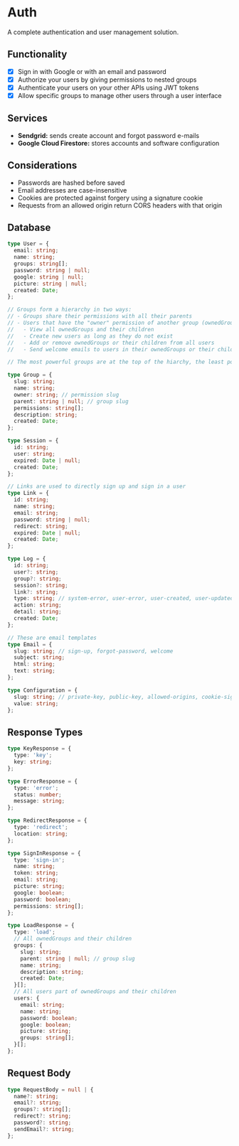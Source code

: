 # Auth

A complete authentication and user management solution.

## Functionality

- [x] Sign in with Google or with an email and password
- [x] Authorize your users by giving permissions to nested groups
- [x] Authenticate your users on your other APIs using JWT tokens
- [x] Allow specific groups to manage other users through a user interface

## Services

- **Sendgrid:** sends create account and forgot password e-mails
- **Google Cloud Firestore:** stores accounts and software configuration

## Considerations

- Passwords are hashed before saved
- Email addresses are case-insensitive
- Cookies are protected against forgery using a signature cookie
- Requests from an allowed origin return CORS headers with that origin

## Database

```typescript
type User = {
  email: string;
  name: string;
  groups: string[];
  password: string | null;
  google: string | null;
  picture: string | null;
  created: Date;
};

// Groups form a hierarchy in two ways:
// - Groups share their permissions with all their parents
// - Users that have the "owner" permission of another group (ownedGroup) can:
//   - View all ownedGroups and their children
//   - Create new users as long as they do not exist
//   - Add or remove ownedGroups or their children from all users
//   - Send welcome emails to users in their ownedGroups or their children

// The most powerful groups are at the top of the hiarchy, the least powerful are at the bottom

type Group = {
  slug: string;
  name: string;
  owner: string; // permission slug
  parent: string | null; // group slug
  permissions: string[];
  description: string;
  created: Date;
};

type Session = {
  id: string;
  user: string;
  expired: Date | null;
  created: Date;
};

// Links are used to directly sign up and sign in a user
type Link = {
  id: string;
  name: string;
  email: string;
  password: string | null;
  redirect: string;
  expired: Date | null;
  created: Date;
};

type Log = {
  id: string;
  user?: string;
  group?: string;
  session?: string;
  link?: string;
  type: string; // system-error, user-error, user-created, user-updated, session-created, user-signed-in, email-sent
  action: string;
  detail: string;
  created: Date;
};

// These are email templates
type Email = {
  slug: string; // sign-up, forgot-password, welcome
  subject: string;
  html: string;
  text: string;
};

type Configuration = {
  slug: string; // private-key, public-key, allowed-origins, cookie-signature-keys
  value: string;
};
```

## Response Types

```typescript
type KeyResponse = {
  type: 'key';
  key: string;
};

type ErrorResponse = {
  type: 'error';
  status: number;
  message: string;
};

type RedirectResponse = {
  type: 'redirect';
  location: string;
};

type SignInResponse = {
  type: 'sign-in';
  name: string;
  token: string;
  email: string;
  picture: string;
  google: boolean;
  password: boolean;
  permissions: string[];
};

type LoadResponse = {
  type: 'load';
  // All ownedGroups and their children
  groups: {
    slug: string;
    parent: string | null; // group slug
    name: string;
    description: string;
    created: Date;
  }[];
  // All users part of ownedGroups and their children
  users: {
    email: string;
    name: string;
    password: boolean;
    google: boolean;
    picture: string;
    groups: string[];
  }[];
};
```

## Request Body

```typescript
type RequestBody = null | {
  name?: string;
  email?: string;
  groups?: string[];
  redirect?: string;
  password?: string;
  sendEmail?: string;
};
```
